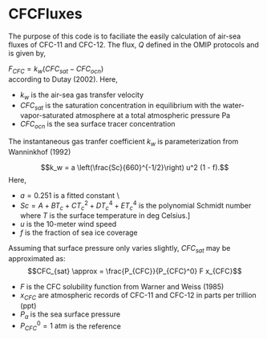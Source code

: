 # CFCFluxes

The purpose of this code is to faciliate the easily 
calculation of air-sea fluxes of CFC-11 and CFC-12. The flux, 
$Q$ defined in the OMIP protocols and is given by, 

$F_{CFC} = k_w (CFC_{sat} - CFC_{ocn})$  
according to Dutay (2002). Here, 
- $k_w$ is the air-sea gas transfer velocity
- $CFC_{sat}$ is the saturation concentration in equilibrium
with the water-vapor-saturated atmosphere at a total atmospheric pressure Pa
- $CFC_{ocn}$ is the sea surface tracer concentration 

The instantaneous gas tranfer coefficient $k_w$ is parameterization from Wanninkhof (1992) 

$$k_w = a \left(\frac{Sc}{660}^{-1/2}\right) u^2 (1 - f).$$
Here, 
- $a = 0.251$ is a fitted constant \
- $Sc = A + B T_c + C T_c^2 + D T_c^4 + E T_c^4$ is the polynomial Schmidt number where $T$ is the surface temperature in deg Celsius.]
- $u$ is the 10-meter wind speed 
- $f$ is the fraction of sea ice coverage  

Assuming that surface pressure only varies slightly, $CFC_{sat}$ may be 
approximated as: 
$$CFC_{sat} \approx = \frac{P_{CFC}}{P_{CFC}^0} F x_{CFC}$$

- $F$ is the CFC solubility function from Warner and Weiss (1985)
- $x_{CFC}$ are atmospheric records of CFC-11 and CFC-12 in parts per trillion (ppt)
- $P_a$ is the sea surface pressure
- $P^0_{CFC} = 1 \text{ atm}$ is the reference 

